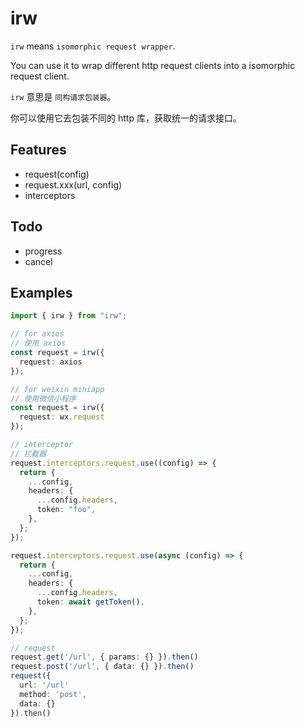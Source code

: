 # irw

`irw` means `isomorphic request wrapper`.

You can use it to wrap different http request clients into a isomorphic request client.

`irw` 意思是 `同构请求包装器`。

你可以使用它去包装不同的 http 库，获取统一的请求接口。

## Features

- request(config)
- request.xxx(url, config)
- interceptors

## Todo

- progress
- cancel

## Examples

```ts
import { irw } from "irw";

// for axios
// 使用 axios
const request = irw({
  request: axios
});

// for weixin miniapp
// 使用微信小程序
const request = irw({
  request: wx.request
});

// interceptor
// 拦截器
request.interceptors.request.use((config) => {
  return {
    ...config,
    headers: {
      ...config.headers,
      token: "foo",
    },
  };
});

request.interceptors.request.use(async (config) => {
  return {
    ...config,
    headers: {
      ...config.headers,
      token: await getToken(),
    },
  };
});

// request
request.get('/url', { params: {} }).then()
request.post('/url', { data: {} }).then()
request({
  url: '/url'
  method: 'post',
  data: {}
}).then()
```
